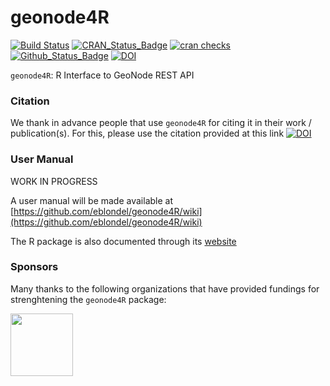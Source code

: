 **geonode4R**
===========

[![Build Status](https://github.com/eblondel/geonode4R/actions/workflows/r-cmd-check.yml/badge.svg?branch=main)](https://github.com/eblondel/geonode4R/actions/workflows/r-cmd-check.yml)
[![CRAN_Status_Badge](http://www.r-pkg.org/badges/version/geonode4R)](https://cran.r-project.org/package=geonode4R)
[![cran checks](https://badges.cranchecks.info/worst/geonode4R.svg)](https://cran.r-project.org/web/checks/check_results_geonode4R.html)
[![Github_Status_Badge](https://img.shields.io/badge/Github-0.1-blue.svg)](https://github.com/eblondel/geonode4R)
[![DOI](https://zenodo.org/badge/DOI/10.5281/zenodo.7703117.svg)](https://doi.org/10.5281/zenodo.7703117)

``geonode4R``: R Interface to GeoNode REST API

### Citation

We thank in advance people that use ``geonode4R`` for citing it in their work / publication(s). For this, please use the citation provided at this link [![DOI](https://zenodo.org/badge/DOI/10.5281/zenodo.7703117.svg)](https://doi.org/10.5281/zenodo.7703117)

### User Manual

WORK IN PROGRESS 

A user manual will be made available at [https://github.com/eblondel/geonode4R/wiki](https://github.com/eblondel/geonode4R/wiki)

The R package is also documented through its [website](https://eblondel.github.io/geonode4R/)

### Sponsors

Many thanks to the following organizations that have provided fundings for strenghtening the ``geonode4R`` package:

<a href="https://en.ird.fr/"><img src="https://en.ird.fr/sites/ird_fr/files/2019-08/logo_IRD_2016_BLOC_UK_COUL.png" height=100 width=100/></a>
